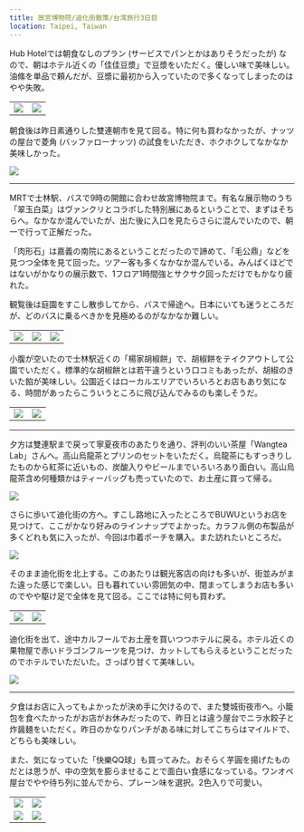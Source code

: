 ```yaml
---
title: 故宮博物院/迪化街散策/台湾旅行3日目
location: Taipei, Taiwan
---
```


Hub Hotelでは朝食なしのプラン (サービスでパンとかはありそうだったが) なので、朝はホテル近くの「佳佳豆漿」で豆漿をいただく。優しい味で美味しい。油絛を単品で頼んだが、豆漿に最初から入っていたので多くなってしまったのはやや失敗。

<table>
  <tr>
    <td><img src="https://photos.old.apkas.net/medium/202412/20241207-085458.webp" /></td>
    <td><img src="https://photos.old.apkas.net/medium/202412/20241207-090500.webp" /></td>
  </tr>
</table>

朝食後は昨日素通りした雙連朝市を見て回る。特に何も買わなかったが、ナッツの屋台で菱角 (バッファローナッツ) の試食をいただき、ホクホクしてなかなか美味しかった。

![](https://photos.old.apkas.net/medium/202412/20241207-092228.webp)

---

MRTで士林駅、バスで9時の開館に合わせ故宮博物院まで。有名な展示物のうち「翠玉白菜」はヴァンクリとコラボした特別展にあるということで、まずはそちらへ。なかなか混んでいたが、出た後に入口を見たらさらに混んでいたので、朝一で行って正解だった。

「肉形石」は嘉義の南院にあるということだったので諦めて、「毛公鼎」などを見つつ全体を見て回った。ツアー客も多くなかなか混んでいる。みんぱくほどではないがかなりの展示数で、1フロア1時間強とサクサク回っただけでもかなり疲れた。

観覧後は庭園をすこし散歩してから、バスで帰途へ。日本にいても迷うところだが、どのバスに乗るべきかを見極めるのがなかなか難しい。

<table>
  <tr>
    <td><img src="https://photos.old.apkas.net/medium/202412/20241207-101228.webp" /></td>
    <td><img src="https://photos.old.apkas.net/medium/202412/20241207-115435.webp" /></td>
    <td><img src="https://photos.old.apkas.net/medium/202412/20241207-142900.webp" /></td>
  </tr>
</table>

小腹が空いたので士林駅近くの「楊家胡椒餅」で、胡椒餅をテイクアウトして公園でいただく。標準的な胡椒餅とは若干違うという口コミもあったが、胡椒のきいた餡が美味しい。公園近くはローカルエリアでいろいろとお店もあり気になる、時間があったらこういうところに飛び込んでみるのも楽しそうだ。

<table>
  <tr>
    <td><img src="https://photos.old.apkas.net/medium/202412/20241207-151454.webp" /></td>
    <td><img src="https://photos.old.apkas.net/medium/202412/20241207-152113.webp" /></td>
  </tr>
</table>

---

夕方は雙連駅まで戻って寧夏夜市のあたりを通り、評判のいい茶屋「Wangtea Lab」さんへ。高山烏龍茶とプリンのセットをいただく。烏龍茶にもすっきりしたものから紅茶に近いもの、炭酸入りやビールまでいろいろあり面白い。高山烏龍茶含め何種類かはティーバッグも売っていたので、お土産に買って帰る。

![](https://photos.old.apkas.net/medium/202412/20241207-163405.webp)

さらに歩いて迪化街の方へ。すこし路地に入ったところでBUWUというお店を見つけて、ここがかなり好みのラインナップでよかった。カラフル側の布製品が多くどれも気に入ったが、今回は巾着ポーチを購入。また訪れたいところだ。

![](https://photos.old.apkas.net/medium/202412/20241207-175234.webp)

そのまま迪化街を北上する。このあたりは観光客店の向けも多いが、街並みがまた違った感じで楽しい。日も暮れていい雰囲気の中、閉まってしまうお店も多いのでやや駆け足で全体を見て回る。ここでは特に何も買わず。

<table>
  <tr>
    <td><img src="https://photos.old.apkas.net/medium/202412/20241207-181030.webp" /></td>
    <td><img src="https://photos.old.apkas.net/medium/202412/20241207-185724.webp" /></td>
  </tr>
</table>

迪化街を出て、途中カルフールでお土産を買いつつホテルに戻る。ホテル近くの果物屋で赤いドラゴンフルーツを見つけ、カットしてもらえるということだったのでホテルでいただいた。さっぱり甘くて美味しい。

![](https://photos.old.apkas.net/medium/202412/20241207-202342.webp)

---

夕食はお店に入ってもよかったが決め手に欠けるので、また雙城街夜市へ。小籠包を食べたかったがお店がお休みだったので、昨日とは違う屋台でニラ水餃子と炸醤麺をいただく。昨日のかなりパンチがある味に対してこちらはマイルドで、どちらも美味しい。

また、気になっていた「快樂QQ球」も買ってみた。おそらく芋圓を揚げたものだとは思うが、中の空気を膨らませることで面白い食感になっている。ワンオペ屋台でやや待ち列に並んでから、プレーン味を選択。2色入りで可愛い。

<table>
  <tr>
    <td><img class="top" src="https://photos.old.apkas.net/medium/202412/20241207-211523.webp" /></td>
    <td><img class="top" src="https://photos.old.apkas.net/medium/202412/20241207-211843.webp" /></td>
  </tr>
  <tr>
    <td><img class="bottom" src="https://photos.old.apkas.net/medium/202412/20241207-214010.webp" /></td>
    <td><img class="bottom" src="https://photos.old.apkas.net/medium/202412/20241207-215640.webp" /></td>
  </tr>
</table>
